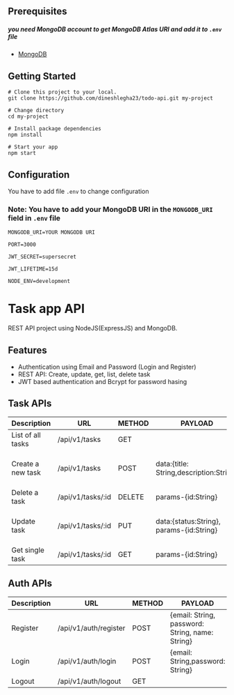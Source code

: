## Prerequisites

##### you need MongoDB account to get MongoDB Atlas URI and add it to `.env` file

- [MongoDB](https://www.mongodb.com/products/platform/atlas-database)

## Getting Started

```
# Clone this project to your local.
git clone https://github.com/dineshlegha23/todo-api.git my-project

# Change directory
cd my-project

# Install package dependencies
npm install

# Start your app
npm start
```

## Configuration

You have to add file `.env` to change configuration

### Note: You have to add your MongoDB URI in the `MONGODB_URI` field in `.env` file

```
MONGODB_URI=YOUR MONGODB URI

PORT=3000

JWT_SECRET=supersecret

JWT_LIFETIME=15d

NODE_ENV=development
```

# Task app API

REST API project using NodeJS(ExpressJS) and MongoDB.

## Features

- Authentication using Email and Password (Login and Register)
- REST API: Create, update, get, list, delete task
- JWT based authentication and Bcrypt for password hasing

## Task APIs

| Description       | URL               | METHOD | PAYLOAD                                  | EXAMPLES                                                                          |
| ----------------- | ----------------- | ------ | ---------------------------------------- | --------------------------------------------------------------------------------- |
| List of all tasks | /api/v1/tasks     | GET    |                                          | GET /api/v1/tasks                                                                 |
| Create a new task | /api/v1/tasks     | POST   | data:{title: String,description:String}  | POST /api/v1/tasks data:{title:'first task',description:'first task description'} |
| Delete a task     | /api/v1/tasks/:id | DELETE | params-{id:String}                       | DELETE api/v1/tasks/123                                                           |
| Update task       | /api/v1/tasks/:id | PUT    | data:{status:String}, params-{id:String} | PUT /api/v1/tasks/123 data:{status:'completed'}                                   |
| Get single task   | /api/v1/tasks/:id | GET    | params-{id:String}                       | GET /api/v1/tasks/123                                                             |

## Auth APIs

| Description | URL                   | METHOD | PAYLOAD                                         |
| ----------- | --------------------- | ------ | ----------------------------------------------- |
| Register    | /api/v1/auth/register | POST   | {email: String, password: String, name: String} |
| Login       | /api/v1/auth/login    | POST   | {email: String,password: String}                |
| Logout      | /api/v1/auth/logout   | GET    |                                                 |
